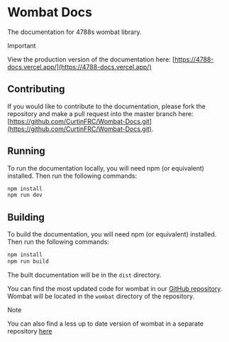 # Wombat Docs

The documentation for 4788s wombat library.

> [!IMPORTANT]
> View the production version of the documentation here: [https://4788-docs.vercel.app/](https://4788-docs.vercel.app/)

## Contributing

If you would like to contribute to the documentation, please fork the repository and make a pull request into the master branch here: [https://github.com/CurtinFRC/Wombat-Docs.git](https://github.com/CurtinFRC/Wombat-Docs.git).

## Running

To run the documentation locally, you will need npm (or equivalent) installed. Then run the following commands:

```bash
npm install
npm run dev
```

## Building

To build the documentation, you will need npm (or equivalent) installed. Then run the following commands:

```bash
npm install
npm run build
```

The built documentation will be in the `dist` directory.

You can find the most updated code for wombat in our [GitHub repository](https://github.com/CurtinFRC/2024-Crescendo). Wombat will be located in the `wombat` directory of the repository.

> [!NOTE]
> You can also find a less up to date version of wombat in a separate repository [here](https://github.com/CurtinFRC/Wombat)